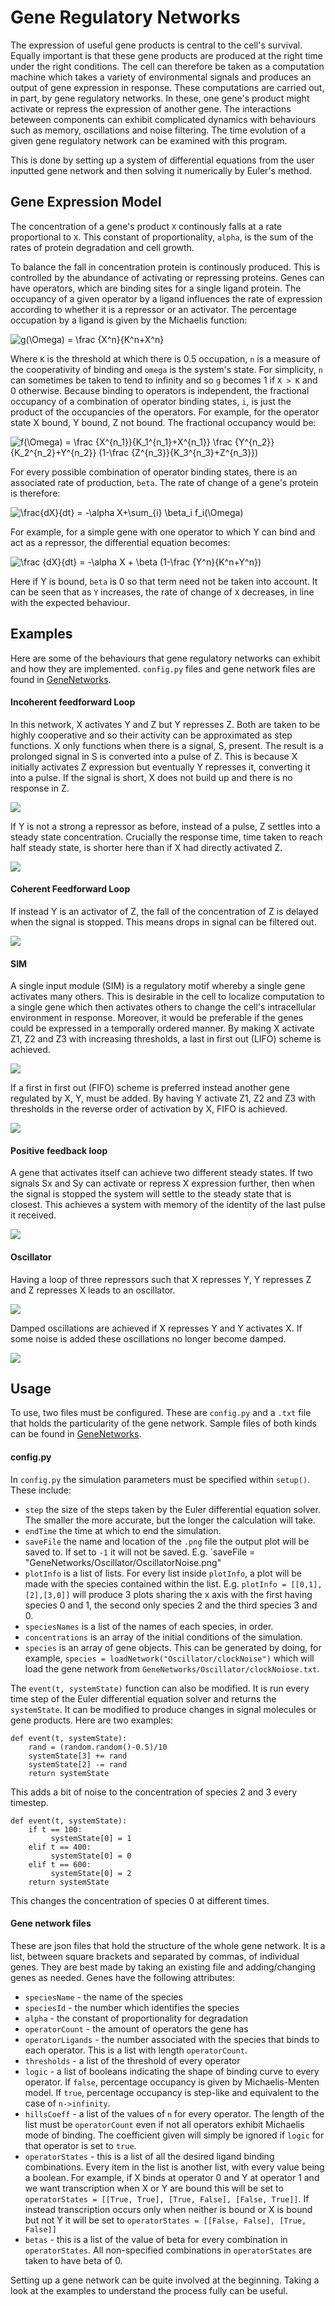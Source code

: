 # Gene Regulatory Networks

The expression of useful gene products is central to the cell's survival. Equally important is that these gene products are produced at the right time under the right conditions. The cell can therefore be taken as a computation machine which takes a variety of environmental signals and produces an output of gene expression in response. These computations are carried out, in part, by gene regulatory networks. In these, one gene's product might activate or repress the expression of another gene. The interactions beteween components can exhibit complicated dynamics with behaviours such as memory, oscillations and noise filtering. The time evolution of a given gene regulatory network can be examined with this program.

This is done by setting up a system of differential equations from the user inputted gene network and then solving it numerically by Euler's method.

## Gene Expression Model

The concentration of a gene's product `X` continously falls at a rate proportional to `X`. This constant of proportionality, `alpha`, is the sum of the rates of protein degradation and cell growth. 

To balance the fall in concentration protein is continously produced. This is controlled by the abundance of activating or repressing proteins. Genes can have operators, which are binding sites for a single ligand protein. The occupancy of a given operator by a ligand influences the rate of expression according to whether it is a repressor or an activator. The percentage occupation by a ligand is given by the Michaelis function:

![g(\Omega) = \frac {X^n}{K^n+X^n}](https://render.githubusercontent.com/render/math?math=g(%5COmega)%20%3D%20%5Cfrac%20%7BX%5En%7D%7BK%5En%2BX%5En%7D)

Where `K` is the threshold at which there is 0.5 occupation, `n` is a measure of the cooperativity of binding and `omega` is the system's state. For simplicity, `n` can sometimes be taken to tend to infinity and so `g` becomes 1 if `X > K` and 0 otherwise. Because binding to operators is independent, the fractional occupancy of a combination of operator binding states, `i`, is just the product of the occupancies of the operators. For example, for the operator state X bound, Y bound, Z not bound. The fractional occupancy would be:

![f(\Omega) = \frac {X^{n_1}}{K_1^{n_1}+X^{n_1}} \frac {Y^{n_2}}{K_2^{n_2}+Y^{n_2}} (1-\frac {Z^{n_3}}{K_3^{n_3}+Z^{n_3}})](https://render.githubusercontent.com/render/math?math=f(%5COmega)%20%3D%20%5Cfrac%20%7BX%5E%7Bn_1%7D%7D%7BK_1%5E%7Bn_1%7D%2BX%5E%7Bn_1%7D%7D%20%5Cfrac%20%7BY%5E%7Bn_2%7D%7D%7BK_2%5E%7Bn_2%7D%2BY%5E%7Bn_2%7D%7D%20(1-%5Cfrac%20%7BZ%5E%7Bn_3%7D%7D%7BK_3%5E%7Bn_3%7D%2BZ%5E%7Bn_3%7D%7D))

For every possible combination of operator binding states, there is an associated rate of production, `beta`. The rate of change of a gene's protein is therefore:

![\frac{dX}{dt} = -\alpha X+\sum_{i} \beta_i f_i(\Omega)](https://render.githubusercontent.com/render/math?math=%5Cfrac%7BdX%7D%7Bdt%7D%20%3D%20-%5Calpha%20X%2B%5Csum_%7Bi%7D%20%5Cbeta_i%20f_i(%5COmega))

For example, for a simple gene with one operator to which Y can bind and act as a repressor, the differential equation becomes:

![\frac {dX}{dt} = -\alpha X + \beta (1-\frac {Y^n}{K^n+Y^n})](https://render.githubusercontent.com/render/math?math=%5Cfrac%20%7BdX%7D%7Bdt%7D%20%3D%20-%5Calpha%20X%20%2B%20%5Cbeta%20(1-%5Cfrac%20%7BY%5En%7D%7BK%5En%2BY%5En%7D))

Here if Y is bound, `beta` is 0 so that term need not be taken into account. It can be seen that as `Y` increases, the rate of change of `X` decreases, in line with the expected behaviour.

## Examples

Here are some of the behaviours that gene regulatory networks can exhibit and how they are implemented. `config.py` files and gene network files are found in [GeneNetworks](https://github.com/JBQuim/Gene-Regulatory-Networks/tree/master/GeneNetworks).

#### Incoherent feedforward Loop

In this network, X activates Y and Z but Y represses Z. Both are taken to be highly cooperative and so their activity can be approximated as step functions. X only functions when there is a signal, S, present. The result is a prolonged signal in S is converted into a pulse of Z. This is because X initially activates Z expression but eventually Y represses it, converting it into a pulse. If the signal is short, X does not build up and there is no response in Z. 
 
<img src = "GeneNetworks/NegFFL/NegFFL.png">

If Y is not a strong a repressor as before, instead of a pulse, Z settles into a steady state concentration. Crucially the response time, time taken to reach half steady state, is shorter here than if X had directly activated Z.
 
<img src = "GeneNetworks/NegFFL/NegFFLIncomplete.png">

#### Coherent Feedforward Loop

If instead Y is an activator of Z, the fall of the concentration of Z is delayed when the signal is stopped. This means drops in signal can be filtered out.

<img src = "GeneNetworks/PosFFL/PosFFL.png">

#### SIM

A single input module (SIM) is a regulatory motif whereby a single gene activates many others. This is desirable in the cell to localize computation to a single gene which then activates others to change the cell's intracellular environment in response. Moreover, it would be preferable if the genes could be expressed in a temporally ordered manner. By making X activate Z1, Z2 and Z3 with increasing thresholds, a last in first out (LIFO) scheme is achieved.

<img src = "GeneNetworks/SIM/LIFO.png">

If a first in first out (FIFO) scheme is preferred instead another gene regulated by X, Y, must be added. By having Y activate Z1, Z2 and Z3 with thresholds in the reverse order of activation by X, FIFO is achieved.

<img src = "GeneNetworks/SIM/FIFO.png">

#### Positive feedback loop

A gene that activates itself can achieve two different steady states. If two signals Sx and Sy can activate or repress X expression further, then when the signal is stopped the system will settle to the steady state that is closest. This achieves a system with memory of the identity of the last pulse it received.

<img src = "GeneNetworks/Switch/OneNode.png">

#### Oscillator

Having a loop of three repressors such that X represses Y, Y represses Z and Z represses X leads to an oscillator.

<img src = "GeneNetworks/Oscillator/clock.png">

Damped oscillations are achieved if X represses Y and Y activates X. If some noise is added these oscillations no longer become damped.

<img src = "GeneNetworks/Oscillator/clockNoise.png">

## Usage

To use, two files must be configured. These are `config.py` and a `.txt` file that holds the particularity of the gene network. Sample files of both kinds can be found in [GeneNetworks](https://github.com/JBQuim/Gene-Regulatory-Networks/tree/master/GeneNetworks).

#### config.py

In `config.py` the simulation parameters must be specified within `setup()`. These include:

- `step` the size of the steps taken by the Euler differential equation solver. The smaller the more accurate, but the longer the calculation will take.
- `endTime` the time at which to end the simulation.
- `saveFile` the name and location of the `.png` file the output plot will be saved to. If set to `-1` it will not be saved. E.g. `saveFile = "GeneNetworks/Oscillator/OscillatorNoise.png"
- `plotInfo` is a list of lists. For every list inside `plotInfo`, a plot will be made with the species contained within the list. E.g. `plotInfo = [[0,1],[2],[3,0]]` will produce 3 plots sharing the x axis with the first having species 0 and 1, the second only species 2 and the third species 3 and 0.
- `speciesNames` is a list of the names of each species, in order.
- `concentrations` is an array of the initial conditions of the simulation.
- `species` is an array of gene objects. This can be generated by doing, for example, `species = loadNetwork("Oscillator/clockNoise")` which will load the gene network from `GeneNetworks/Oscillator/clockNoiose.txt`.

The `event(t, systemState)` function can also be modified. It is run every time step of the Euler differential equation solver and returns the `systemState`. It can be modified to produce changes in signal molecules or gene products. Here are two examples:

```
def event(t, systemState):
    rand = (random.random()-0.5)/10
    systemState[3] += rand
    systemState[2] -= rand
    return systemState
```

This adds a bit of noise to the concentration of species 2 and 3 every timestep.

```
def event(t, systemState):
    if t == 100:
         systemState[0] = 1
    elif t == 400:
         systemState[0] = 0
    elif t == 600:
         systemState[0] = 2
    return systemState
```

This changes the concentration of species 0 at different times.

#### Gene network files

These are json files that hold the structure of the whole gene network. It is a list, between square brackets and separated by commas, of individual genes. They are best made by taking an existing file and adding/changing genes as needed. Genes have the following attributes:

- `speciesName` - the name of the species
- `speciesId` - the number which identifies the species
- `alpha` - the constant of proportionality for degradation
- `operatorCount` - the amount of operators the gene has
- `operatorLigands` - the number associated with the species that binds to each operator. This is a list with length `operatorCount`.
- `thresholds` - a list of the threshold of every operator
- `logic` - a list of booleans indicating the shape of binding curve to every operator. If `false`, percentage occupancy is given by Michaelis-Menten model. If `true`, percentage occupancy is step-like and equivalent to the case of `n->infinity`.
- `hillsCoeff` - a list of the values of `n` for every operator. The length of the list must be `operatorCount` even if not all operators exhibit Michaelis mode of binding. The coefficient given will simply be ignored if `logic` for that operator is set to `true`.
- `operatorStates` - this is a list of all the desired ligand binding combinations. Every item in the list is another list, with every value being a boolean. For example, if X binds at operator 0 and Y at operator 1 and we want transcription when X or Y are bound this will be set to `operatorStates = [[True, True], [True, False], [False, True]]`. If instead transcription occurs only when neither is bound or X is bound but not Y it will be set to `operatorStates = [[False, False], [True, False]]`
- `betas` - this is a list of the value of beta for every combination in `operatorStates`. All non-specified combinations in `operatorStates` are taken to have beta of 0.

Setting up a gene network can be quite involved at the beginning. Taking a look at the examples to understand the process fully can be useful.

